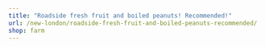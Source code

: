 ```yaml
---
title: "Roadside fresh fruit and boiled peanuts! Recommended!"
url: /new-london/roadside-fresh-fruit-and-boiled-peanuts-recommended/
shop: farm
---
```

